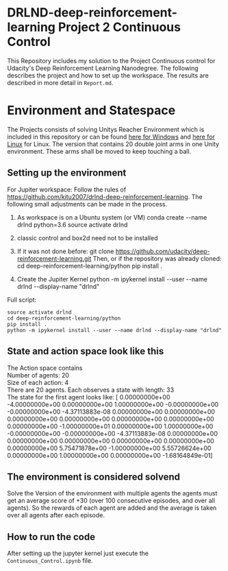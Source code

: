 # DRLND-deep-reinforcement-learning Project 2 Continuous Control
This Repository includes my solution to the Project Continuous control for Udacity's Deep Reinforcement Learning Nanodegree.
The following describes the project and how to set up the workspace. The results are described in more detail in `Report.md`.

# Environment and Statespace
The Projects consists of solving Unitys Reacher Environment which is included in this repository or can be found [here for Windows](https://s3-us-west-1.amazonaws.com/udacity-drlnd/P2/Reacher/Reacher_Windows_x86_64.zip) and [here for Linux](https://s3-us-west-1.amazonaws.com/udacity-drlnd/P2/Reacher/Reacher_Linux.zip) for Linux. 
The version that contains 20 double joint arms in one Unity environment. These arms shall be moved to keep touching a ball. 

## Setting up the environment
For Jupiter workspace: 
Follow the rules of https://github.com/kitu2007/drlnd-deep-reinforcement-learning. 
The following small adjustments can be made in the process.

1. As workspace is on a Ubuntu system (or VM)
conda create --name drlnd python=3.6
source activate drlnd

2. classic control and box2d need not to be installed

3. If it was not done before: 
git clone https://github.com/udacity/deep-reinforcement-learning.git
Then, or if the repository was already cloned: 
cd deep-reinforcement-learning/python
pip install .

4. Create the Jupiter Kernel 
python -m ipykernel install --user --name drlnd --display-name "drlnd"


Full script:  
```conda create --name drlnd python=3.6  
source activate drlnd  
cd deep-reinforcement-learning/python  
pip install .  
python -m ipykernel install --user --name drlnd --display-name "drlnd"
```

## State and action space look like this
The Action space contains  
Number of agents: 20  
Size of each action: 4  
There are 20 agents. Each observes a state with length: 33  
The state for the first agent looks like: [ 0.00000000e+00 -4.00000000e+00  0.00000000e+00  1.00000000e+00
 -0.00000000e+00 -0.00000000e+00 -4.37113883e-08  0.00000000e+00
  0.00000000e+00  0.00000000e+00  0.00000000e+00  0.00000000e+00
  0.00000000e+00  0.00000000e+00 -1.00000000e+01  0.00000000e+00
  1.00000000e+00 -0.00000000e+00 -0.00000000e+00 -4.37113883e-08
  0.00000000e+00  0.00000000e+00  0.00000000e+00  0.00000000e+00
  0.00000000e+00  0.00000000e+00  5.75471878e+00 -1.00000000e+00
  5.55726624e+00  0.00000000e+00  1.00000000e+00  0.00000000e+00
 -1.68164849e-01]

## The environment is considered solvend 
Solve the Version of the environment with multiple agents the agents must get an average score of +30 (over 100 consecutive episodes, and over all agents). 
So the rewards of each agent are added and the average is taken over all agents after each episode.  

## How to run the code
After setting up the jupyter kernel just execute the `Continuous_Control.ipynb` file. 

